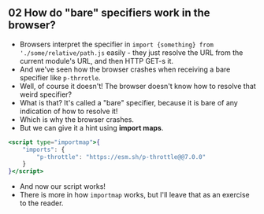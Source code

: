 ## 02 How do "bare" specifiers work in the browser?

- Browsers interpret the specifier in `import {something} from './some/relative/path.js` easily - they just resolve the URL from the current module's URL, and then HTTP GET-s it.
- And we've seen how the browser crashes when receiving a bare specifier like `p-thrrotle`.
- Well, of course it doesn't! The browser doesn't know how to resolve that weird specifier?
- What is that? It's called a "bare" specifier, because it is bare of any indication of how to resolve it!
- Which is why the browser crashes.
- But we can give it a hint using **import maps**.

```jsx
<script type="importmap">{
	"imports": {
		"p-throttle": "https://esm.sh/p-throttle@@7.0.0"
	}
}</script>
```

- And now our script works!
- There is more in how `importmap` works, but I'll leave that as an exercise to the reader.
